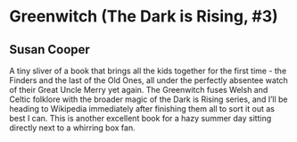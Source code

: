 # Greenwitch (The Dark is Rising, #3)
## Susan Cooper
A tiny sliver of a book that brings all the kids together for the first time - the Finders and the last of the Old Ones, all under the perfectly absentee watch of their Great Uncle Merry yet again. The Greenwitch fuses Welsh and Celtic folklore with the broader magic of the Dark is Rising series, and I’ll be heading to Wikipedia immediately after finishing them all to sort it out as best I can. This is another excellent book for a hazy summer day sitting directly next to a whirring box fan.
